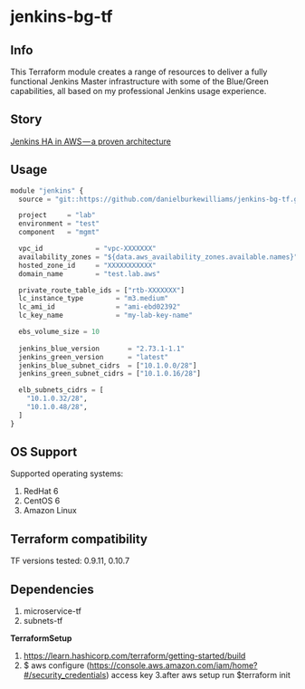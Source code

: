 # jenkins-bg-tf

**Info**
------
This Terraform module creates a range of resources to deliver a fully functional Jenkins Master infrastructure with some of the Blue/Green capabilities, all based on my professional Jenkins usage experience.

**Story**
------
[Jenkins HA in AWS — a proven architecture](https://medium.com/@sebolabs/jenkins-ha-aws-cd55d82057c8)

**Usage**
------
```python
module "jenkins" {
  source = "git::https://github.com/danielburkewilliams/jenkins-bg-tf.git"

  project     = "lab"
  environment = "test"
  component   = "mgmt"

  vpc_id             = "vpc-XXXXXXX"
  availability_zones = "${data.aws_availability_zones.available.names}"
  hosted_zone_id     = "XXXXXXXXXXX"
  domain_name        = "test.lab.aws"

  private_route_table_ids = ["rtb-XXXXXXX"]
  lc_instance_type        = "m3.medium"
  lc_ami_id               = "ami-ebd02392"
  lc_key_name             = "my-lab-key-name"

  ebs_volume_size = 10
  
  jenkins_blue_version       = "2.73.1-1.1"
  jenkins_green_version      = "latest"
  jenkins_blue_subnet_cidrs  = ["10.1.0.0/28"]
  jenkins_green_subnet_cidrs = ["10.1.0.16/28"]

  elb_subnets_cidrs = [
    "10.1.0.32/28",
    "10.1.0.48/28",
  ]
}
```

**OS Support**
------
Supported operating systems:
1. RedHat 6
2. CentOS 6
3. Amazon Linux

**Terraform compatibility**
------
TF versions tested: 0.9.11, 0.10.7

**Dependencies**
------
1. microservice-tf
2. subnets-tf


**TerraformSetup**
1. https://learn.hashicorp.com/terraform/getting-started/build
2. $ aws configure 
(https://console.aws.amazon.com/iam/home?#/security_credentials)
access key
3.after aws setup run $terraform init